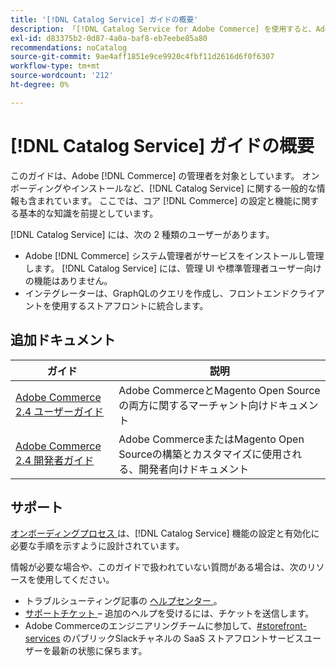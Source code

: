 ```yaml
---
title: '[!DNL Catalog Service] ガイドの概要'
description: 「[!DNL Catalog Service for Adobe Commerce] を使用すると、Adobe Commerce GraphQLのネイティブのクエリよりも迅速に商品表示ページおよび商品一覧ページのコンテンツを取得できます」
exl-id: d83375b2-0d87-4a0a-baf8-eb7eebe85a80
recommendations: noCatalog
source-git-commit: 9ae4aff1851e9ce9920c4fbf11d2616d6f0f6307
workflow-type: tm+mt
source-wordcount: '212'
ht-degree: 0%

---
```


# [!DNL Catalog Service] ガイドの概要

このガイドは、Adobe [!DNL Commerce] の管理者を対象としています。 オンボーディングやインストールなど、[!DNL Catalog Service] に関する一般的な情報も含まれています。 ここでは、コア [!DNL Commerce] の設定と機能に関する基本的な知識を前提としています。

[!DNL Catalog Service] には、次の 2 種類のユーザーがあります。

* Adobe [!DNL Commerce] システム管理者がサービスをインストールし管理します。 [!DNL Catalog Service] には、管理 UI や標準管理者ユーザー向けの機能はありません。
* インテグレーターは、GraphQLのクエリを作成し、フロントエンドクライアントを使用するストアフロントに統合します。

## 追加ドキュメント

| ガイド | 説明 |
|------ | ----------- |
| [Adobe Commerce 2.4 ユーザーガイド ](https://experienceleague.adobe.com/docs/commerce.html) | Adobe CommerceとMagento Open Sourceの両方に関するマーチャント向けドキュメント |
| [Adobe Commerce 2.4 開発者ガイド ](https://developer.adobe.com/commerce/docs) | Adobe CommerceまたはMagento Open Sourceの構築とカスタマイズに使用される、開発者向けドキュメント |

## サポート

[ オンボーディングプロセス ](https://experienceleague.adobe.com/docs/commerce-merchant-services/catalog-service/installation.html) は、[!DNL Catalog Service] 機能の設定と有効化に必要な手順を示すように設計されています。

情報が必要な場合や、このガイドで扱われていない質問がある場合は、次のリソースを使用してください。

* トラブルシューティング記事の [ ヘルプセンター ](https://experienceleague.adobe.com/docs/commerce-knowledge-base/kb/overview.html)。
* [ サポートチケット ](https://experienceleague.adobe.com/docs/commerce-knowledge-base/kb/help-center-guide/magento-help-center-user-guide.html#submit-ticket) – 追加のヘルプを受けるには、チケットを送信します。
* Adobe Commerceのエンジニアリングチームに参加して、[#storefront-services](https://magentocommeng.slack.com/archives/C03HVPG8RS4) のパブリックSlackチャネルの SaaS ストアフロントサービスユーザーを最新の状態に保ちます。
